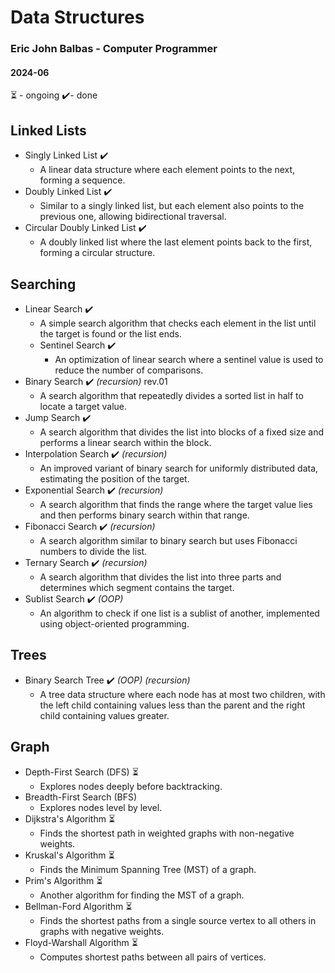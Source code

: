 # Data Structures 
### Eric John Balbas - Computer Programmer
#### 2024-06

⏳ - ongoing
✔️- done

## Linked Lists
- Singly Linked List ✔️
  - A linear data structure where each element points to the next, forming a sequence.
- Doubly Linked List ✔️
  - Similar to a singly linked list, but each element also points to the previous one, allowing bidirectional traversal.
- Circular Doubly Linked List ✔️
  - A doubly linked list where the last element points back to the first, forming a circular structure.

## Searching
- Linear Search ✔️
  - A simple search algorithm that checks each element in the list until the target is found or the list ends.
  - Sentinel Search ✔️ 
    - An optimization of linear search where a sentinel value is used to reduce the number of comparisons.
- Binary Search ✔️ *(recursion)* rev.01
  - A search algorithm that repeatedly divides a sorted list in half to locate a target value.
- Jump Search ✔️
  - A search algorithm that divides the list into blocks of a fixed size and performs a linear search within the block.
- Interpolation Search ✔️ *(recursion)*
  - An improved variant of binary search for uniformly distributed data, estimating the position of the target.
- Exponential Search ✔️ *(recursion)*
  - A search algorithm that finds the range where the target value lies and then performs binary search within that range.
- Fibonacci Search ✔️ *(recursion)*
  - A search algorithm similar to binary search but uses Fibonacci numbers to divide the list.
- Ternary Search ✔️ *(recursion)*
  - A search algorithm that divides the list into three parts and determines which segment contains the target.
- Sublist Search ✔️ *(OOP)*
  - An algorithm to check if one list is a sublist of another, implemented using object-oriented programming.

## Trees
- Binary Search Tree ✔️ *(OOP)* *(recursion)*
  - A tree data structure where each node has at most two children, with the left child containing values less than the parent and the right child containing values greater.

## Graph 
- Depth-First Search (DFS) ⏳
  - Explores nodes deeply before backtracking.
- Breadth-First Search (BFS) 
  - Explores nodes level by level.
- Dijkstra's Algorithm ⏳
  - Finds the shortest path in weighted graphs with non-negative weights.
- Kruskal's Algorithm  ⏳
  - Finds the Minimum Spanning Tree (MST) of a graph.
- Prim's Algorithm ⏳
  - Another algorithm for finding the MST of a graph.
- Bellman-Ford Algorithm ⏳
  - Finds the shortest paths from a single source vertex to all others in graphs with negative weights.
- Floyd-Warshall Algorithm ⏳
  - Computes shortest paths between all pairs of vertices.